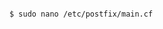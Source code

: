 <!-- layout:code post: 1960-09-24-smtp-installation_installing-postfix -->

```

$ sudo nano /etc/postfix/main.cf

```
